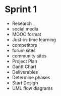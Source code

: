 Sprint 1
========

* Research
 * social media
 * MOOC format
 * Just-in-time learning
 * competitors
 * forum sites
 * community sites
* Project Plan
 * Gantt Chart
 * Deliverables
 * Determine phases
* Start Design
 * UML flow diagrams
